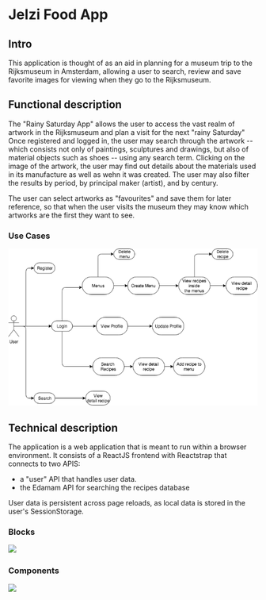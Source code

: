 # Jelzi Food App

## Intro

This application is thought of as an aid in planning for a museum trip to the Rijksmuseum in Amsterdam, allowing a user to search, review and save favorite images for viewing when they go to the Rijksmuseum.

## Functional description

The "Rainy Saturday App" allows the user to access the vast realm of artwork in the Rijksmuseum and plan a visit for the next "rainy Saturday" Once registered and logged in, the user may search through the artwork -- which consists not only of paintings, sculptures and drawings, but also of material objects such as shoes -- using any search term. Clicking on the image of the artwork, the user may find out details about the materials used in its manufacture as well as wehn it was created.  The user may also filter the results by period, by principal maker (artist), and by century.  

The user can select artworks as "favourites" and save them for later reference, so that when the user visits the museum they may know which artworks are the first they want to see.

### Use Cases

![](images/jelzi-food-uses-cases.png)

<!-- ### Activities (flows)

- login

![](images/spotify-app_login-activity-diagram-(flow-diagram).png) -->


<!-- ### [Views (design)](design) -->

## Technical description

The application is a web application that is meant to run within a browser environment. It consists of a ReactJS frontend with Reactstrap that connects to two APIS: 

- a "user" API that handles user data.
- the Edamam API for searching the recipes database

User data is persistent across page reloads, as local data is stored in the user's SessionStorage.  

### Blocks

![](images/jelzi-food-app_blocks-diagram.png)

### Components

![](images/jelzy-food_components-diagram.png)

<!-- ### Sequences

- search

![](images/rainy-saturday_search-sequence-diagram.png) -->


<!-- ### Classes

- React App/Register components

![](images/rainy-saturday_classes-main.png)

- React search components

![](images/rainy-saturday_classes-search.png) -->


<!-- ### Data model

![](images/spotify-app_data-model-diagram.png)  -->